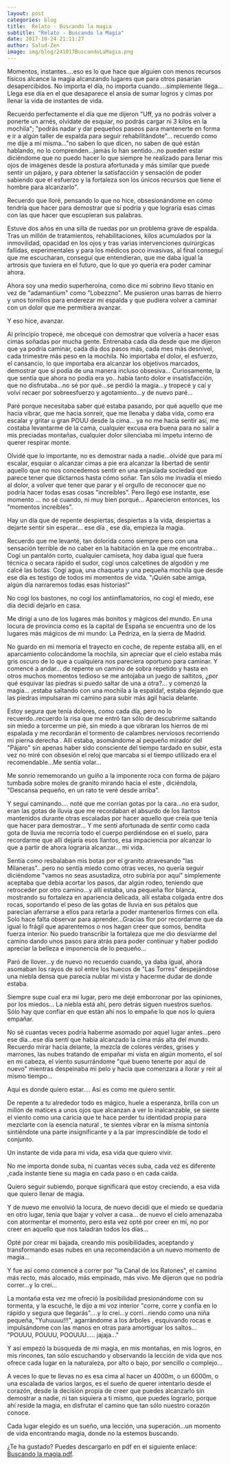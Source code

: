 ```yaml
---
layout: post
categories: blog
title:  Relato - Buscando la magia
subtitle: "Relato - Buscando la Magia"
date: 2017-10-24 21:11:27
author: Salud-Zen
image: img/blog/241017BuscandoLaMagia.png
---
```


Momentos, instantes....eso es lo que hace que alguien con menos recursos físicos alcance la magia alcanzando lugares que para otros pasarían desapercibidos.
No importa el día, no importa cuando....simplemente llega...
Llega ese día en el que desaparece el ansia de sumar logros y cimas por llenar la vida de instantes de vida.

Recuerdo perfectamente el día que me dijeron "Uff, ya no podrás volver a ponerte un arnés, olvídate de esquiar, no podrás cargar ni 3 kilos en la mochila"; "podrás nadar y dar pequeños paseos para mantenerte en forma e ir a algún taller de espalda para seguir rehabilitándote"... recuerdo como me dije a mí misma..."no saben lo que dicen, no saben de qué están hablando, no lo comprenden...jamás lo han sentido...no pueden estar diciéndome que no puedo hacer lo que siempre he realizado para llenar mis ojos de imágenes desde la postura afortunada y más similar que puede sentir un pájaro, y para obtener la satisfacción y sensación de poder sabiendo que el esfuerzo y la fortaleza son los únicos recursos que tiene el hombre para alcanzarlo".

Recuerdo que lloré, pensando lo que no hice, obsesionándome en cómo tendría que hacer para demostrar que sí podría y que lograría esas cimas con las que hacer que escupieran sus palabras.

Estuve dos años en una silla de ruedas por un problema grave de espalda. Tras un millón de tratamientos, rehabilitaciones, kilos acumulados por la inmovilidad, opacidad en los ojos y tras varias intervenciones quirúrgicas fallidas, experimentales y para los médicos poco invasivas, al final conseguí que me escucharan, conseguí que entendieran, que me daba igual la artrosis que tuviera en el futuro, que lo que yo quería era poder caminar ahora.

 Ahora soy una medio superheroína, como dice mi sobrino llevo titanio en vez de "adamantium" como "Lobezzno". Me pusieron unas barras de hierro y unos tornillos para enderezar mi espalda y que pudiera volver a caminar con un dolor que me permitiera avanzar.

Y eso hice, avanzar.

Al principio tropecé, me obcequé con demostrar que volvería a hacer esas cimas soñadas por mucha gente. Entrenaba cada día desde que me dijeron que ya podría caminar, cada día dos pasos más, cada mes más desnivel, cada trimestre más peso en la mochila. No importaba el dolor, el esfuerzo, el cansancio, lo que importaba era alcanzar los objetivos marcados, demostrar que sí podía de una manera incluso obsesiva...
Curiosamente, la que sentía que ahora no podía era yo...había tanto dolor e insatisfacción, que no disfrutaba...no sé por qué...se perdió la magia...y tropecé y caí y volví recaer por sobreesfuerzo y agotamiento...y de nuevo paré...

Paré porque necesitaba saber qué estaba pasando, por qué aquello que me hacia vibrar, que me hacia sonreír, que me llenaba y daba vida, como era escalar y gritar u gran POUU desde la cima... ya no me hacía sentir así, me costaba levantarme de la cama, cualquier excusa era buena para no salir a mis preciadas montañas, cualquier dolor silenciaba mi ímpetu interno de querer respirar monte.

Olvidé que lo importante, no es demostrar nada a nadie...olvidé que para mí escalar, esquiar o alcanzar cimas a pie era alcanzar la libertad de sentir aquello que no nos concedemos sentir en una enjaulada sociedad que parece tener que dictarnos hasta cómo soñar. Tan sólo me invadía el miedo al dolor, a volver que tener que parar y el orgullo de reconocer que no podría hacer todas esas cosas "increíbles".
Pero llegó ese instante, ese momento ... no sé cuando, ni muy bien porqué... Aparecieron entonces, los "momentos increíbles".

 Hay un día que de repente despiertas, despiertas a la vida, despiertas a dejarte sentir sin esperar... ese día , ese día, empieza la magia.

Recuerdo que me levanté, tan dolorida como siempre pero con una sensación terrible de no caber en la habitación en la que me encontraba... Cogí un pantalón corto, cualquier camiseta, hoy daba igual que fuera técnica o secara rápido el sudor, cogí unos calcetines de algodón y me calcé las botas. Cogí agua, una chaqueta y una pequeña mochila que desde ese día es testigo de todos mi momentos de vida. "¡Quién sabe amiga, algún día narraremos todas esas historias!"

No cogí los bastones, no cogí los antiinflamatorios, no cogí el miedo, ese día decidí dejarlo en casa.

Me dirigí a uno de los lugares más bonitos y mágicos del mundo. En una locura de provincia como es la capital de España se encuentra uno de los lugares más mágicos de mi mundo: La Pedriza, en la sierra de Madrid.

No guardo en mi memoria el trayecto en coche, de repente estaba allí, en el aparcamiento colocándome la mochila, sin apreciar que el cielo estaba más gris oscuro de lo que a cualquiera nos pareciera oportuno para caminar. Y comencé a andar... de repente un camino de sobra repetido y hasta en otros muchos momentos tedioso se me antojaba un juego de saltitos, ¿por qué esquivar las piedras si puedo saltar de una a otra?... y comenzó la magia... ¡estaba saltando con una mochila a la espalda!, estaba dejando que las piedras impulsaran mi camino para subir más ágil hacia delante.

Estoy segura que tenía dolores, como cada día, pero no lo recuerdo..recuerdo la risa que me entró tan sólo de descubrirme saltando sin miedo a torcerme un pié, sin miedo a que vibraran los hierros de mi espalada y me recordarán el tormento de calambres nerviosos recorriendo mi pierna derecha . Allí estaba, asomándome al pequeño mirador del "Pájaro" sin apenas haber sido consciente del tiempo tardado en subir, esta vez no miré con obsesión el reloj que marcaba si el tiempo utilizado era el recomendable...Me sentía volar...

 Me sonrío rememorando un guiño a la imponente roca con forma de pájaro tumbada sobre moles de granito mirando hacia el este , diciéndola, "Descansa pequeño, en un rato te veré desde arriba".

Y seguí caminando.... noté que me corrían gotas por la cara...no era sudor, eran las gotas de lluvia que me recordaban el absurdo de los llantos mantenidos durante otras escaladas por hacer aquello que creía que tenía que hacer para demostrar... Y me sentí afortunada de sentir como cada gota de lluvia me recorría todo el cuerpo perdiéndose en el suelo, para recordarme que allí dejaría esos llantos, esa impaciencia por alcanzar lo que a partir de ahora lograría alcanzar... mi vida.

Sentía como resbalaban mis botas por el granito atravesando "las Milaneras"...pero no sentía miedo como otras veces, no quería seguir diciéndome "vamos no seas asustadiza, otro subiría por aquí" simplemente aceptaba que debía acortar los pasos, dar algún rodeo, teniendo que retroceder por otro camino...y allí estaba, una pequeña flor blanca, mostrando su fortaleza en apariencia delicada, allí estaba colgada entre dos rocas, soportando el peso de las gotas de lluvia en sus pétalos que parecían aferrarse a ellos para retarla a poder mantenerlos firmes con ella.
Solo hace falta observar para aprender...Gracias flor por recordarme que da igual lo frágil que aparentemos o nos hagan creer que somos, bendita fuerza interior. No puedo transcribir la fortaleza que me dio desviarme del camino dando unos pasos para atrás para poder continuar y haber podido apreciar la belleza e imponencia de lo pequeño...

Paró de llover...y de nuevo no recuerdo cuando, ya daba igual, ahora asomaban los rayos de sol entre los huecos de "Las Torres" despejándose una niebla densa que parecía nublar mi vista y hacerme dudar de donde estaba.

Siempre supe cual era mi lugar, pero me dejé emborronar por las opiniones, por los miedos... La niebla está ahí, pero detrás siguen nuestros sueños. Sólo hay que confiar en que están ahí nos lo empañe lo que nos lo quiera empañar.

 No sé cuantas veces podría haberme asomado por aquel lugar antes...pero ese día...ese día sentí que había alcanzado la cima más alta del mundo. Recuerdo mirar hacia delante, la mezcla de colores verdes, grises y marrones, las nubes tratando de empañar mi vista en algún momento, el sol en mi cabeza, el viento susurrándome "qué bueno tenerte por aquí de nuevo" mientras despeinaba mi pelo y hacia que comenzara a llorar y reír al mismo tiempo...

Aquí es donde quiero estar.... Así es como me quiero sentir.

De repente a tu alrededor todo es mágico, huele a esperanza, brilla con un millón de matices a unos ojos que alcanzan a ver lo inalcanzable, se siente el viento como una caricia que te hace perder tu identidad propia para mezclarte con la esencia natural , te sientes vibrar en la misma sintonía sintiéndote una parte insignificante y a la par imprescindible de todo el conjunto.

Un instante de vida para mi vida, esa vida que quiero vivir.

No me importa donde suba, ni cuantas veces suba, cada vez es diferente ,cada instante tiene su magia en cada paso o en cada caída.

Quiero seguir subiendo, porque significará que estoy creciendo, a esa vida que quiero llenar de magia.

Y de nuevo me envolvió la locura, de nuevo decidí que el miedo se quedaría en otro lugar, tenía que bajar y volver a casa... de nuevo el cielo amenazaba con atormentar el momento, pero esta vez opté por creer en mí, no por creer en aquello que nos taladran todos los días...

Opté por crear mi bajada, creando mis posibilidades, aceptando y transformando esas nubes en una recomendación a un nuevo momento de magia...

Y fue así como comencé a correr por "la Canal de los Ratones", el camino más recto, más alocado, más empinado, más vivo. Me dijeron que no podría correr...y lo creí...

La montaña esta vez me ofreció la posibilidad presionándome con su tormenta, y la escuché, le dijo a mi voz interior "corre, corre y confía en lo rápido y segura que llegarás"....y lo creí...y corrí...riendo como una niña pequeña, "Yuhuuuu!!!", agarrándome a los árboles , esquivando rocas e impulsándome con las manos en otras para amortiguar los saltos... "POUUU, POUUU, POOUUU..... jajaja..."

Y así empezó la búsqueda de mi magia, en mis montañas, en mis logros, en mis rincones, tan sólo escuchando y observando la lección de vida que nos ofrece cada lugar en la naturaleza, por alto o bajo, por sencillo o complejo...

A veces lo que te llevas no es esa cima al hacer un 4000m, o un 6000m, o una escalada de varios largos, es el sueño de querer intentarlo desde el corazón, desde la decisión propia de creer que puedes alcanzarlo sin demostrar a nadie, ni tan siquiera a ti mismo, que puedes lograrlo, porque ahí reside la magia, en disfrutar el camino que tan sólo nuestro corazón conoce.

Cada lugar elegido es un sueño, una lección, una superación...un momento de vida encontrando magia, donde no la estemos buscando.

¿Te ha gustado? Puedes descargarlo en pdf en el siguiente enlace: [Buscando la magia.pdf][descarga].

[descarga]: {{site.url}}{{site.baseurl}}/img/blog/2017-10-24-BuscandoLaMagia.pdf
